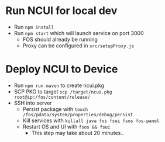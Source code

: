 # Run NCUI for local dev
- Run `npm install`
- Run `npm start` which will launch service on port 3000
  - FOS should already be running
  - Proxy can be configured in `src/setupProxy.js`

# Deploy NCUI to Device
- Run `npm run maven` to create ncui.pkg
- SCP PKG to target `scp /target/ncui.pkg root@ip:/fos/content/release/`
- SSH into server
  - Persist package with `touch /fos/pdata/system/properties/debug/persist`
  - Kill services with `killall java fos fsui fsos fos-panel`
  - Restart OS and UI with `fsos && fsui`
    - This step may take about 20 minutes..
